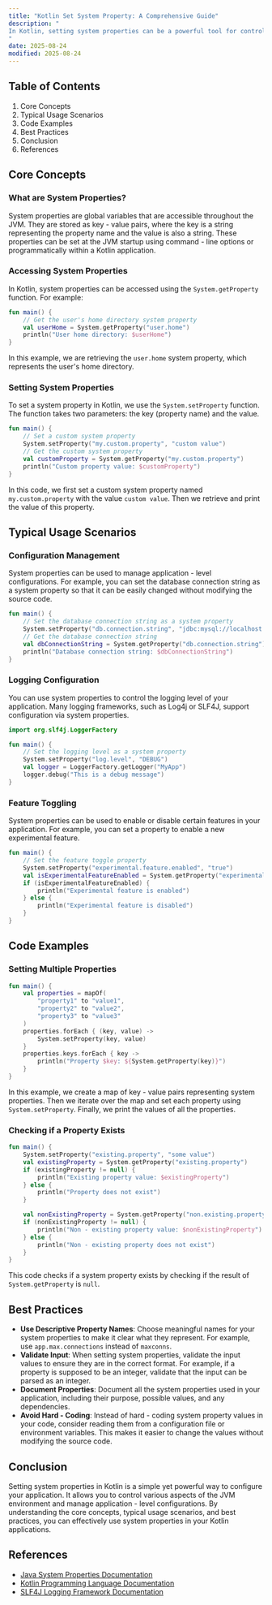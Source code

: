 ```yaml
---
title: "Kotlin Set System Property: A Comprehensive Guide"
description: "
In Kotlin, setting system properties can be a powerful tool for controlling various aspects of an application's behavior. System properties are key - value pairs that provide a way to configure the Java Virtual Machine (JVM) environment in which a Kotlin application runs. These properties can be used to pass configuration information, control logging levels, enable or disable certain features, and more. This blog post will explore the core concepts, typical usage scenarios, and best practices related to setting system properties in Kotlin.
"
date: 2025-08-24
modified: 2025-08-24
---
```


## Table of Contents
1. Core Concepts
2. Typical Usage Scenarios
3. Code Examples
4. Best Practices
5. Conclusion
6. References

## Core Concepts
### What are System Properties?
System properties are global variables that are accessible throughout the JVM. They are stored as key - value pairs, where the key is a string representing the property name and the value is also a string. These properties can be set at the JVM startup using command - line options or programmatically within a Kotlin application.

### Accessing System Properties
In Kotlin, system properties can be accessed using the `System.getProperty` function. For example:
```kotlin
fun main() {
    // Get the user's home directory system property
    val userHome = System.getProperty("user.home")
    println("User home directory: $userHome")
}
```
In this example, we are retrieving the `user.home` system property, which represents the user's home directory.

### Setting System Properties
To set a system property in Kotlin, we use the `System.setProperty` function. The function takes two parameters: the key (property name) and the value.
```kotlin
fun main() {
    // Set a custom system property
    System.setProperty("my.custom.property", "custom value")
    // Get the custom system property
    val customProperty = System.getProperty("my.custom.property")
    println("Custom property value: $customProperty")
}
```
In this code, we first set a custom system property named `my.custom.property` with the value `custom value`. Then we retrieve and print the value of this property.

## Typical Usage Scenarios
### Configuration Management
System properties can be used to manage application - level configurations. For example, you can set the database connection string as a system property so that it can be easily changed without modifying the source code.
```kotlin
fun main() {
    // Set the database connection string as a system property
    System.setProperty("db.connection.string", "jdbc:mysql://localhost:3306/mydb")
    // Get the database connection string
    val dbConnectionString = System.getProperty("db.connection.string")
    println("Database connection string: $dbConnectionString")
}
```

### Logging Configuration
You can use system properties to control the logging level of your application. Many logging frameworks, such as Log4j or SLF4J, support configuration via system properties.
```kotlin
import org.slf4j.LoggerFactory

fun main() {
    // Set the logging level as a system property
    System.setProperty("log.level", "DEBUG")
    val logger = LoggerFactory.getLogger("MyApp")
    logger.debug("This is a debug message")
}
```

### Feature Toggling
System properties can be used to enable or disable certain features in your application. For example, you can set a property to enable a new experimental feature.
```kotlin
fun main() {
    // Set the feature toggle property
    System.setProperty("experimental.feature.enabled", "true")
    val isExperimentalFeatureEnabled = System.getProperty("experimental.feature.enabled")?.toBoolean() ?: false
    if (isExperimentalFeatureEnabled) {
        println("Experimental feature is enabled")
    } else {
        println("Experimental feature is disabled")
    }
}
```

## Code Examples
### Setting Multiple Properties
```kotlin
fun main() {
    val properties = mapOf(
        "property1" to "value1",
        "property2" to "value2",
        "property3" to "value3"
    )
    properties.forEach { (key, value) ->
        System.setProperty(key, value)
    }
    properties.keys.forEach { key ->
        println("Property $key: ${System.getProperty(key)}")
    }
}
```
In this example, we create a map of key - value pairs representing system properties. Then we iterate over the map and set each property using `System.setProperty`. Finally, we print the values of all the properties.

### Checking if a Property Exists
```kotlin
fun main() {
    System.setProperty("existing.property", "some value")
    val existingProperty = System.getProperty("existing.property")
    if (existingProperty != null) {
        println("Existing property value: $existingProperty")
    } else {
        println("Property does not exist")
    }

    val nonExistingProperty = System.getProperty("non.existing.property")
    if (nonExistingProperty != null) {
        println("Non - existing property value: $nonExistingProperty")
    } else {
        println("Non - existing property does not exist")
    }
}
```
This code checks if a system property exists by checking if the result of `System.getProperty` is `null`.

## Best Practices
- **Use Descriptive Property Names**: Choose meaningful names for your system properties to make it clear what they represent. For example, use `app.max.connections` instead of `maxconns`.
- **Validate Input**: When setting system properties, validate the input values to ensure they are in the correct format. For example, if a property is supposed to be an integer, validate that the input can be parsed as an integer.
- **Document Properties**: Document all the system properties used in your application, including their purpose, possible values, and any dependencies.
- **Avoid Hard - Coding**: Instead of hard - coding system property values in your code, consider reading them from a configuration file or environment variables. This makes it easier to change the values without modifying the source code.

## Conclusion
Setting system properties in Kotlin is a simple yet powerful way to configure your application. It allows you to control various aspects of the JVM environment and manage application - level configurations. By understanding the core concepts, typical usage scenarios, and best practices, you can effectively use system properties in your Kotlin applications.

## References
- [Java System Properties Documentation](https://docs.oracle.com/javase/tutorial/essential/environment/sysprop.html)
- [Kotlin Programming Language Documentation](https://kotlinlang.org/docs/home.html)
- [SLF4J Logging Framework Documentation](https://www.slf4j.org/manual.html)